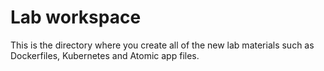 # Lab workspace

This is the directory where you create all of the new lab materials such as Dockerfiles, Kubernetes and Atomic app files.
